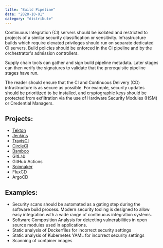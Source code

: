 ```yaml
---
title: "Build Pipeline"
date: "2020-10-01"
category: "distribute"
---
```

Continuous Integration (CI) servers should be isolated and restricted to projects of a similar security classification or sensitivity. Infrastructure builds which require elevated privileges should run on separate dedicated CI servers. Build policies should be enforced in the CI pipeline and by the orchestrator's admission controllers.

Supply chain tools can gather and sign build pipeline metadata. Later stages can then verify the signatures to validate that the prerequisite pipeline stages have run.

The reader should ensure that the CI and Continuous Delivery (CD) infrastructure is as secure as possible. For example, security updates should be prioritized to be installed, and cryptographic keys should be protected from exfiltration via the use of Hardware Security Modules (HSM) or Credential Managers.

## Projects:
- [Tekton](https://github.com/tektoncd/pipeline)
- [Jenkins](https://www.jenkins.io/)
- [TravisCI](https://travis-ci.org/)
- [CircleCI](https://circleci.com/)
- [Bamboo](https://www.atlassian.com/software/bamboo)
- GitLab
- GitHub Actions
- [Spinnaker](https://spinnaker.io/)
- FluxCD
- ArgoCD 

## Examples:
- Security scans should be automated as a gating step during the software build process. Modern security tooling is designed to allow easy integration with a wide range of continuous integration systems. 
- Software Composition Analysis for detecting vulnerabilities in open source modules used in applications. 
- Static analysis of Dockerfiles for incorrect security settings
- Static analysis of Kubernetes YAML for incorrect security settings
- Scanning of container images 

